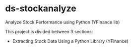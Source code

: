 # ds-stockanalyze
Analyze Stock Performance using Python (YFinance lib)

This project is divided between 3 sections:
+ Extracting Stock Data Using a Python Library (YFinance)
